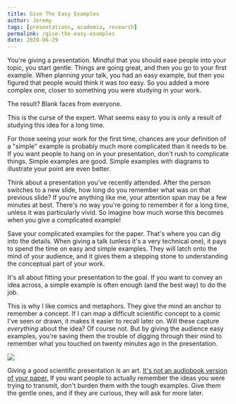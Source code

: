 ```yaml
---
title: Give The Easy Examples
author: Jeremy
tags: [presentations, academia, research]
permalink: /give-the-easy-examples
date: 2020-06-29
---
```


You're giving a presentation. Mindful that you should ease people into your topic, you start gentle. Things are going great, and then you go to your first example. When planning your talk, you had an easy example, but then you figured that people would think it was *too* easy. So you added a more complex one, closer to something you were studying in your work.

The result? Blank faces from everyone.

This is the curse of the expert. What seems easy to you is only a result of studying this idea for a long time.

For those seeing your work for the first time, chances are your definition of a "simple" example is probably much more complicated than it needs to be.  If you want people to hang on in your presentation, don't rush to complicate things. Simple examples are good. Simple examples with diagrams to illustrate your point are even better.

Think about a presentation you've recently attended. After the person switches to a new slide, how long do you remember what was on that previous slide? If you're anything like me, your attention span may be a few minutes at best. There's no way you're going to remember it for a long time, unless it was particularly vivid. So imagine how much worse this becomes when you give a complicated example!

Save your complicated examples for the paper. That's where you can dig into the details. When giving a talk (unless it's a very technical one), it pays to spend the time on easy and simple examples. They will latch onto the mind of your audience, and it gives them a stepping stone to understanding the conceptual part of your work.

It's all about fitting your presentation to the goal. If you want to convey an idea across, a simple example is often enough (and the best way) to do the job.

This is why I like comics and metaphors. They give the mind an anchor to remember a concept. If I can map a difficult scientific concept to a comic I've seen or drawn, it makes it easier to recall later on. Will these capture *everything* about the idea? Of course not. But by giving the audience easy examples, you're saving them the trouble of digging through their mind to remember what you touched on twenty minutes ago in the presentation.

![](https://res.cloudinary.com/dh3hm8pb7/image/upload/c_scale,q_auto:best/v1535842782/Handwaving/Published/AudiobookPresentation.png)

Giving a good scientific presentation is an art. [It's not an audiobook version of your paper.](https://handwaving.github.io/212) If you want people to actually remember the ideas you were trying to transmit, don't burden them with the tough examples. Give them the gentle ones, and if they are curious, they will ask for more later.
